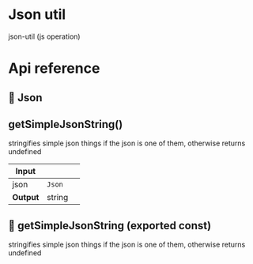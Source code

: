 # Json util

json-util (js operation)



# Api reference

## 🔹 Json

## getSimpleJsonString()

stringifies simple json things if the json is one of them, otherwise returns undefined


| Input      |    |    |
| ---------- | -- | -- |
| json | `Json` |  |
| **Output** | string   |    |



## 📄 getSimpleJsonString (exported const)

stringifies simple json things if the json is one of them, otherwise returns undefined

